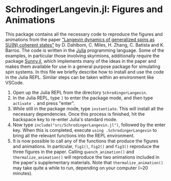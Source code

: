# SchrodingerLangevin.jl: Figures and Animations

This package contains all the necessary code to reproduce the figures and animations from the paper ["Langevin dynamics of generalized spins as SU(N) coherent states"](https://arxiv.org/abs/2209.01265) by D. Dahlbom, C. Miles, H. Zhang, C. Batista and K. Barros. The code is written in the [Julia](https://julialang.org/) programming language. Some of the examples, in particular those involving skyrmions, additionally require the package [Sunny.jl](https://github.com/SunnySuite/Sunny.jl), which implements many of the ideas in the paper and makes them available for use in a general purpose package for simulating spin systems. In this file we briefly describe how to install and use the code in the Julia REPL. Similar steps can be taken within an environment like VSCode.

1. Open up the Julia REPL from the directory `SchrodingerLangevin`.
2. In the Julia REPL, type `]` to enter the package mode, and then type `activate .` and press "enter". 
3. While still in the package mode, type `instantiate`. This will install all the necessary dependencies. Once this process is finished, hit the backspace key to re-enter Julia's standard mode. 
4. Now type `include("src/SchrodingerLangevin.jl")`, followed by the enter key. When this is completed, execute `using .SchrodingerLangevin` to bring all the relevant functions into the REPL environment.
5. It is now possible to call any of the functions that produce the figures and animations. In particular, `fig1()`, `fig2()` and `fig3()` reproduce the three figures in the paper. Calling `quench_animation()` and `thermalize_animation()` will reproduce the two animations included in the paper's supplementary materials. Note that `thermalize_animation()` may take quite a while to run, depending on your computer (~20 minutes).